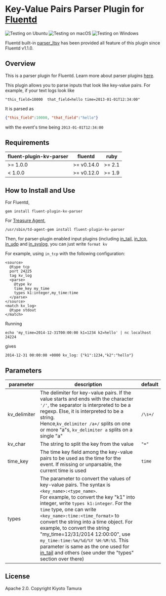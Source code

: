 # Key-Value Pairs Parser Plugin for [Fluentd](https://github.com/fluent/fluentd)

![Testing on Ubuntu](https://github.com/fluent-plugins-nursery/fluent-plugin-kv-parser/workflows/Testing%20on%20Ubuntu/badge.svg)
![Testing on macOS](https://github.com/fluent-plugins-nursery/fluent-plugin-kv-parser/workflows/Testing%20on%20macOS/badge.svg)
![Testing on Windows](https://github.com/fluent-plugins-nursery/fluent-plugin-kv-parser/workflows/Testing%20on%20Windows/badge.svg)

Fluentd built-in [parser_ltsv](https://docs.fluentd.org/parser/ltsv) has been provided all feature of this plugin since Fluentd v1.1.0.

## Overview

This is a parser plugin for Fluentd. Learn more about parser plugins [here](https://docs.fluentd.org/articles/parser-plugin-overview).

This plugin allows you to parse inputs that look like key-value pairs. For example, if your text logs look like

```
"this_field=10000  that_field=hello time=2013-01-01T12:34:00"
```

It is parsed as

```json
{"this_field":10000, "that_field":"hello"}
```

with the event's time being `2013-01-01T12:34:00`

## Requirements

| fluent-plugin-kv-parser | fluentd    | ruby   |
|-------------------------|------------|--------|
| >= 1.0.0                | >= v0.14.0 | >= 2.1 |
| <  1.0.0                | >= v0.12.0 | >= 1.9 |

## How to Install and Use

For Fluentd,

```
gem install fluent-plugin-kv-parser
```

For [Treasure Agent](https://docs.treasuredata.com/articles/td-agent),

```
/usr/sbin/td-agent-gem install fluent-plugin-kv-parser
```

Then, for parser-plugin enabled input plugins (including [in_tail](https://docs.fluentd.org/input/tail), [in_tcp](https://docs.fluentd.org/input/tcp), [in_udp](https://docs.fluentd.org/input/udp) and [in_syslog](https://docs.fluentd.org/input/syslog), you can just write `format kv`

For example, using `in_tcp` with the following configuration:

```aconf
<source>
  @type tcp
  port 24225
  tag kv_log
  <parse>
    @type kv
    time_key my_time
    types k1:integer,my_time:time
  </parse>
</source>
<match kv_log>
  @type stdout
</match>
```

Running

```shell
echo 'my_time=2014-12-31T00:00:00 k1=1234 k2=hello' | nc localhost 24224
```

gives

```shell
2014-12-31 00:00:00 +0000 kv_log: {"k1":1234,"k2":"hello"}
```

## Parameters

|parameter|description|default|
|---|---|---|
|kv_delimiter|The delimiter for key-value pairs. If the value starts and ends with the character `'/'`, the separator is interpreted to be a regexp. Else, it is interpreted to be a string.<br> Hence,`kv_delimiter /a+/` splits on one or more "a"s, `kv_delimiter a` splits on a single "a"|`/\s+/`|
|kv_char|The string to split the key from the value|`"="`|
|time_key|The time key field among the key-value pairs to be used as the time for the event. If missing or unparsable, the current time is used|`time`|
|types|The parameter to convert the values of key-value pairs. The syntax is `<key_name>:<type_name>`.<br> For example, to convert the key "k1" into integer, write `types k1:integer`. For the `time` type, one can write `<key_name>:time:<time_format>` to convert the string into a time object. For example, to convert the string "my_time=12/31/2014 12:00:00", use `my_time:time:%m/%d/%Y %H:%M:%S`. This parameter is same as the one used for [in_tail](https://docs.fluentd.org/input/tail) and others (see under the "types" section over there)||

## License

Apache 2.0. Copyright Kiyoto Tamura
